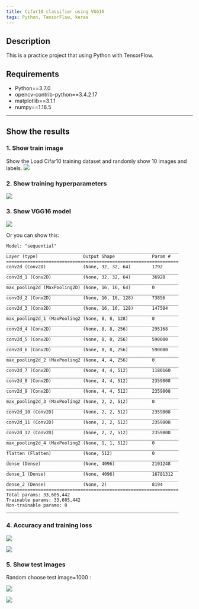 ```yaml
---
title: Cifar10 classifier using VGG16
tags: Python, TensorFlow, keras
---
```


## Description
This is a practice project that using Python with TensorFlow.

## Requirements
* Python==3.7.0
* opencv-contrib-python==3.4.2.17
* matplotlib==3.1.1
* numpy==1.18.5

---

## Show the results
### 1. Show train image
Show the Load Cifar10 training dataset and randomly show 10 images and labels.
![](https://i.imgur.com/9m0CwrT.png)

### 2. Show training hyperparameters 
![](https://i.imgur.com/3lobTbM.png)

### 3. Show VGG16 model
![](https://i.imgur.com/xu8k7Ys.png)

Or you can show this: 
```model=
Model: "sequential"
_________________________________________________________________
Layer (type)                 Output Shape              Param #   
=================================================================
conv2d (Conv2D)              (None, 32, 32, 64)        1792      
_________________________________________________________________
conv2d_1 (Conv2D)            (None, 32, 32, 64)        36928     
_________________________________________________________________
max_pooling2d (MaxPooling2D) (None, 16, 16, 64)        0         
_________________________________________________________________
conv2d_2 (Conv2D)            (None, 16, 16, 128)       73856     
_________________________________________________________________
conv2d_3 (Conv2D)            (None, 16, 16, 128)       147584    
_________________________________________________________________
max_pooling2d_1 (MaxPooling2 (None, 8, 8, 128)         0         
_________________________________________________________________
conv2d_4 (Conv2D)            (None, 8, 8, 256)         295168    
_________________________________________________________________
conv2d_5 (Conv2D)            (None, 8, 8, 256)         590080    
_________________________________________________________________
conv2d_6 (Conv2D)            (None, 8, 8, 256)         590080    
_________________________________________________________________
max_pooling2d_2 (MaxPooling2 (None, 4, 4, 256)         0         
_________________________________________________________________
conv2d_7 (Conv2D)            (None, 4, 4, 512)         1180160   
_________________________________________________________________
conv2d_8 (Conv2D)            (None, 4, 4, 512)         2359808   
_________________________________________________________________
conv2d_9 (Conv2D)            (None, 4, 4, 512)         2359808   
_________________________________________________________________
max_pooling2d_3 (MaxPooling2 (None, 2, 2, 512)         0         
_________________________________________________________________
conv2d_10 (Conv2D)           (None, 2, 2, 512)         2359808   
_________________________________________________________________
conv2d_11 (Conv2D)           (None, 2, 2, 512)         2359808   
_________________________________________________________________
conv2d_12 (Conv2D)           (None, 2, 2, 512)         2359808   
_________________________________________________________________
max_pooling2d_4 (MaxPooling2 (None, 1, 1, 512)         0         
_________________________________________________________________
flatten (Flatten)            (None, 512)               0         
_________________________________________________________________
dense (Dense)                (None, 4096)              2101248   
_________________________________________________________________
dense_1 (Dense)              (None, 4096)              16781312  
_________________________________________________________________
dense_2 (Dense)              (None, 2)                 8194      
=================================================================
Total params: 33,605,442
Trainable params: 33,605,442
Non-trainable params: 0
_________________________________________________________________

```

### 4. Accuracy and training loss
![](https://i.imgur.com/VJdKWLj.png)

![](https://i.imgur.com/QhVqsxY.png)

### 5. Show test images
Random choose test image=1000 : 

![](https://i.imgur.com/7g3KjVO.png)

![](https://i.imgur.com/IykFJMG.png)

